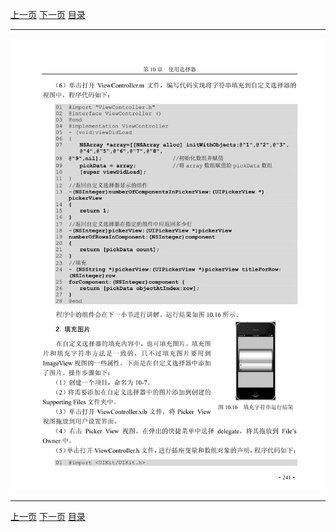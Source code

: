 [上一页](252.md) [下一页](254.md) [目录](../README.md)

***

![253](../images/253.png)

***

[上一页](252.md) [下一页](254.md) [目录](../README.md)